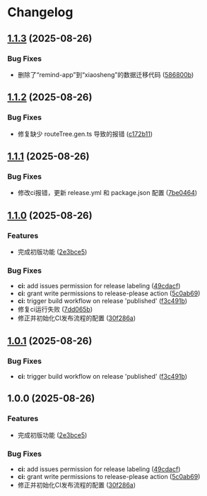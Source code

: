 # Changelog

## [1.1.3](https://github.com/bosens-China/Reverb/compare/v1.1.2...v1.1.3) (2025-08-26)


### Bug Fixes

* 删除了“remind-app”到“xiaosheng”的数据迁移代码 ([586800b](https://github.com/bosens-China/Reverb/commit/586800b8bc1c0bc476574be636ecaabbc8304eec))

## [1.1.2](https://github.com/bosens-China/Reverb/compare/v1.1.1...v1.1.2) (2025-08-26)


### Bug Fixes

* 修复缺少 routeTree.gen.ts 导致的报错 ([c172b11](https://github.com/bosens-China/Reverb/commit/c172b11046b4080286d4bf52396ac8e8f7145ffe))

## [1.1.1](https://github.com/bosens-China/Reverb/compare/v1.1.0...v1.1.1) (2025-08-26)


### Bug Fixes

* 修改ci报错，更新 release.yml 和 package.json 配置 ([7be0464](https://github.com/bosens-China/Reverb/commit/7be0464c6f8546b9ed276e54f06b680b0e14892d))

## [1.1.0](https://github.com/bosens-China/Reverb/compare/v1.0.1...v1.1.0) (2025-08-26)


### Features

* 完成初版功能 ([2e3bce5](https://github.com/bosens-China/Reverb/commit/2e3bce5afe8dadb05ddabe42ed93ba6bad122ebe))


### Bug Fixes

* **ci:** add issues permission for release labeling ([49cdacf](https://github.com/bosens-China/Reverb/commit/49cdacf3e711d2f0e8b08746d0a63db9c78aff87))
* **ci:** grant write permissions to release-please action ([5c0ab69](https://github.com/bosens-China/Reverb/commit/5c0ab699296b2d4116a82db382f9f454f406f486))
* **ci:** trigger build workflow on release 'published' ([f3c491b](https://github.com/bosens-China/Reverb/commit/f3c491b55a3cfb53183c14c36ae01d605e0ab2c5))
* 修复ci运行失败 ([7dd065b](https://github.com/bosens-China/Reverb/commit/7dd065be58afd51362505257eca3145cb5b092de))
* 修正并初始化CI发布流程的配置 ([30f286a](https://github.com/bosens-China/Reverb/commit/30f286ab037a903fce45dfd7ee78361f4a712565))

## [1.0.1](https://github.com/bosens-China/Reverb/compare/xiaosheng-v1.0.0...xiaosheng-v1.0.1) (2025-08-26)


### Bug Fixes

* **ci:** trigger build workflow on release 'published' ([f3c491b](https://github.com/bosens-China/Reverb/commit/f3c491b55a3cfb53183c14c36ae01d605e0ab2c5))

## 1.0.0 (2025-08-26)


### Features

* 完成初版功能 ([2e3bce5](https://github.com/bosens-China/Reverb/commit/2e3bce5afe8dadb05ddabe42ed93ba6bad122ebe))


### Bug Fixes

* **ci:** add issues permission for release labeling ([49cdacf](https://github.com/bosens-China/Reverb/commit/49cdacf3e711d2f0e8b08746d0a63db9c78aff87))
* **ci:** grant write permissions to release-please action ([5c0ab69](https://github.com/bosens-China/Reverb/commit/5c0ab699296b2d4116a82db382f9f454f406f486))
* 修正并初始化CI发布流程的配置 ([30f286a](https://github.com/bosens-China/Reverb/commit/30f286ab037a903fce45dfd7ee78361f4a712565))

